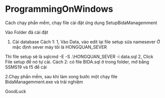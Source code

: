 # ProgrammingOnWindows

Cách chạy phần mềm, chạy file cài đặt ứng dụng SetupBidaManagemment

Vào Folder đã cài đặt 

1. Cài database
Cách 1:
1, Vào Data, vào edit lại file setup sửa namesever
Ở mặc định sever máy tôi là HONGQUAN_SEVER

Thì file setup sẽ là sqlcmd -E -S .\HONGQUAN_SEVER -i data.sql
2, Click File setup để nó tự cài.
Cách 2: có file BIDA.sql ở trong folder, mở bằng SSMS19 và f5 để cài

2.Chạy phần mềm, sau khi làm xong bước một chạy file BidaManagemment.exe và trải nghiệm

GoodLuck
